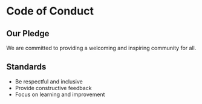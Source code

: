 # Code of Conduct

## Our Pledge
We are committed to providing a welcoming and inspiring community for all.

## Standards
- Be respectful and inclusive
- Provide constructive feedback
- Focus on learning and improvement

